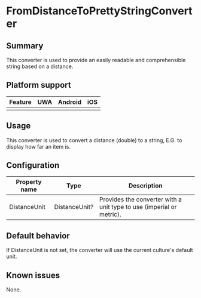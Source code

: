 # FromDistanceToPrettyStringConverter

## Summary
This converter is used to provide an easily readable and comprehensible string based on a distance.

## Platform support

| Feature                                     | UWA | Android | iOS |
| ------------------------------------------- |:---:|:-------:|:---:|
|                                             |     |         |     |

## Usage
This converter is used to convert a distance (double) to a string, E.G. to display how far an item is.
## Configuration
| Property name | Type | Description |
| --- | --- | --- |
|​DistanceUnit | DistanceUnit? | Provides the converter with a unit type to use (imperial or metric). |

## Default behavior
If DistanceUnit is not set, the converter will use the current culture's default unit.
## Known issues

None.









